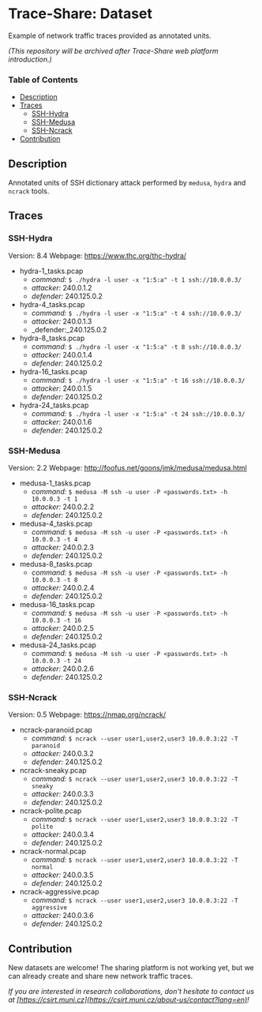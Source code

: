 # Trace-Share: Dataset

Example of network traffic traces provided as annotated units.

_(This repository will be archived after Trace-Share web platform introduction.)_

### Table of Contents

* [Description](#description)
* [Traces](#traces)
   + [SSH-Hydra](#ssh-hydra)
   + [SSH-Medusa](#ssh-medusa)
   + [SSH-Ncrack](#ssh-ncrack)
* [Contribution](#contribution)


## Description

Annotated units of SSH dictionary attack performed by `medusa`, `hydra` and `ncrack` tools.


## Traces

### SSH-Hydra

Version: 8.4
Webpage: https://www.thc.org/thc-hydra/

- hydra-1_tasks.pcap
    - _command:_ `$ ./hydra -l user -x "1:5:a" -t 1 ssh://10.0.0.3/`
    - _attacker:_ 240.0.1.2
    - _defender:_ 240.125.0.2    
- hydra-4_tasks.pcap
    - _command:_ `$ ./hydra -l user -x "1:5:a" -t 4 ssh://10.0.0.3/`
    - _attacker:_ 240.0.1.3
    - _defender:_240.125.0.2 
- hydra-8_tasks.pcap
    - _command:_ `$ ./hydra -l user -x "1:5:a" -t 8 ssh://10.0.0.3/`
    - _attacker:_ 240.0.1.4
    - _defender:_ 240.125.0.2 
- hydra-16_tasks.pcap
    - _command:_ `$ ./hydra -l user -x "1:5:a" -t 16 ssh://10.0.0.3/`
    - _attacker:_ 240.0.1.5
    - _defender:_ 240.125.0.2 
- hydra-24_tasks.pcap
    - _command:_ `$ ./hydra -l user -x "1:5:a" -t 24 ssh://10.0.0.3/`
    - _attacker:_ 240.0.1.6
    - _defender:_ 240.125.0.2 
    

### SSH-Medusa 

Version: 2.2
Webpage: http://foofus.net/goons/jmk/medusa/medusa.html  

- medusa-1_tasks.pcap
    - _command:_ `$ medusa -M ssh -u user -P <passwords.txt> -h 10.0.0.3 -t 1`
    - _attacker:_ 240.0.2.2
    - _defender:_ 240.125.0.2 
- medusa-4_tasks.pcap
    - _command:_ `$ medusa -M ssh -u user -P <passwords.txt> -h 10.0.0.3 -t 4`
    - _attacker:_ 240.0.2.3
    - _defender:_ 240.125.0.2 
- medusa-8_tasks.pcap
    - _command:_ `$ medusa -M ssh -u user -P <passwords.txt> -h 10.0.0.3 -t 8`
    - _attacker:_ 240.0.2.4
    - _defender:_ 240.125.0.2 
- medusa-16_tasks.pcap
    - _command:_ `$ medusa -M ssh -u user -P <passwords.txt> -h 10.0.0.3 -t 16`
    - _attacker:_ 240.0.2.5
    - _defender:_ 240.125.0.2 
- medusa-24_tasks.pcap
    - _command:_ `$ medusa -M ssh -u user -P <passwords.txt> -h 10.0.0.3 -t 24`
    - _attacker:_ 240.0.2.6
    - _defender:_ 240.125.0.2         

            
### SSH-Ncrack

Version: 0.5
Webpage: https://nmap.org/ncrack/ 
            
- ncrack-paranoid.pcap
    - _command:_ `$ ncrack --user user1,user2,user3 10.0.0.3:22 -T paranoid`
    - _attacker:_ 240.0.3.2
    - _defender:_ 240.125.0.2 
- ncrack-sneaky.pcap
    - _command:_ `$ ncrack --user user1,user2,user3 10.0.0.3:22 -T sneaky`
    - _attacker:_ 240.0.3.3
    - _defender:_ 240.125.0.2 
- ncrack-polite.pcap
    - _command:_ `$ ncrack --user user1,user2,user3 10.0.0.3:22 -T polite`
    - _attacker:_ 240.0.3.4
    - _defender:_ 240.125.0.2 
- ncrack-normal.pcap
    - _command:_ `$ ncrack --user user1,user2,user3 10.0.0.3:22 -T normal`
    - _attacker:_ 240.0.3.5
    - _defender:_ 240.125.0.2 
- ncrack-aggressive.pcap
    - _command:_ `$ ncrack --user user1,user2,user3 10.0.0.3:22 -T aggressive`
    - _attacker:_ 240.0.3.6
    - _defender:_ 240.125.0.2   


## Contribution

New datasets are welcome! The sharing platform is not working yet, but we can already create and share new network traffic traces.

*If you are interested in research collaborations, don't hesitate to contact us at  [https://csirt.muni.cz](https://csirt.muni.cz/about-us/contact?lang=en)!*
